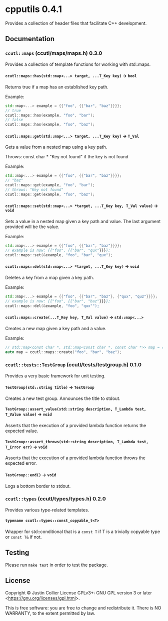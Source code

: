 # cpputils 0.4.1

Provides a collection of header files that facilitate C++ development.

## Documentation

### `ccutl::maps` (ccutl/maps/maps.h) 0.3.0

Provides a collection of template functions for working with std::maps.

#### `ccutl::maps::has(std::map<...> target, ...T_Key key)` -> `bool`

Returns true if a map has an established key path.

Example:

```c++
std::map<...> example = {{"foo", {{"bar", "baz"}}}};
// true
ccutl::maps::has(example, "foo", "bar");
// false
ccutl::maps::has(example, "foo", "baz");
```

#### `ccutl::maps::get(std::map<...> target, ...T_Key key)` -> `T_Val`

Gets a value from a nested map using a key path.

Throws:
  const char * "Key not found" if the key is not found

Example:

```c++
std::map<...> example = {{"foo", {{"bar", "baz"}}}};
// "baz"
ccutl::maps::get(example, "foo", "bar");
// throws: "Key not found"
ccutl::maps::get(example, "foo", "baz");
```

#### `ccutl::maps::set(std::map<...> *target, ...T_Key key, T_Val value)` -> `void`

Sets a value in a nested map given a key path and value.
The last argument provided will be the value.

Example:

```c++
std::map<...> example = {{"foo", {{"bar", "baz"}}}};
// example is now: {{"foo", {{"bar", "qux"}}}};
ccutl::maps::set(&example, "foo", "bar", "qux");
```

#### `ccutl::maps::del(std::map<...> *target, ...T_Key key)` -> `void`

Deletes a key from a map given a key path.

Example:

```c++
std::map<...> example = {{"foo", {{"bar", "baz"}, {"qux", "quz"}}}};
// example is now: {{"foo", {{"bar", "baz"}}}};
ccutl::maps::del(&example, "foo", "qux"");
```

#### `ccutl::maps::create(...T_Key key, T_Val value)` -> `std::map<...>`

Creates a new map given a key path and a value.

Example:

```c++
// std::map<const char *, std::map<const char *, const char *>> map = {{ "foo", {{"bar", "baz"}} }};
auto map = ccutl::maps::create("foo", "bar", "baz");
```

### `ccutl::tests::TestGroup` (ccutl/tests/testgroup.h) 0.1.0

Provides a very basic framework for unit testing.

#### `TestGroup(std::string title)` -> `TestGroup`

Creates a new test group. Announces the title to stdout.

#### `TestGroup::assert_value(std::string description, T_Lambda test, T_Value value)` -> `void`

Asserts that the execution of a provided lambda function returns the expected value.

#### `TestGroup::assert_throws(std::string description, T_Lambda test, T_Error err)` -> `void`

Asserts that the execution of a provided lambda function throws the expected error.

#### `TestGroup::end()` -> `void`

Logs a bottom border to stdout.

### `ccutl::types` (ccutl/types/types.h) 0.2.0

Provides various type-related templates.

#### `typename ccutl::types::const_copyable_t<T>`

Wrapper for std::conditional that is a `const T` if T is a trivially copyable type or `const T&` if not.

## Testing

Please run `make test` in order to test the package.

## License

Copyright © Justin Collier  License GPLv3+: GNU GPL version 3 or later
<<https://gnu.org/licenses/gpl.html>>.

This is free software: you are free to change and redistribute it.
There is NO WARRANTY, to the extent permitted by law.
